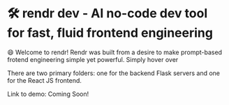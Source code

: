# 🛠️ rendr dev - AI no-code dev tool for fast, fluid frontend engineering

😄 Welcome to rendr! Rendr was built from a desire to make prompt-based frotend engineering simple yet powerful. Simply hover over 

There are two primary folders: one for the backend Flask servers and one for the React JS frontend. 

Link to demo: Coming Soon!
